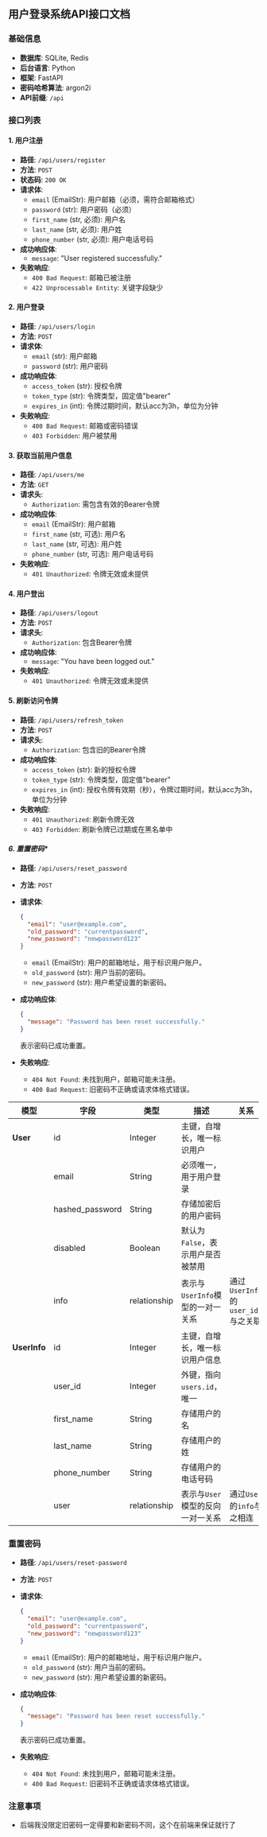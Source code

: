 ## **用户登录系统API接口文档**

### **基础信息**

- **数据库**: SQLite, Redis
- **后台语言**: Python
- **框架**: FastAPI
- **密码哈希算法**: argon2i
- **API前缀**: `/api`

### **接口列表**

#### **1. 用户注册**

- **路径**: `/api/users/register`
- **方法**: `POST`
- **状态码**: `200 OK`
- **请求体**:
  - `email` (EmailStr): 用户邮箱（必须，需符合邮箱格式）
  - `password` (str): 用户密码（必须）
  - `first_name` (str, 必须): 用户名
  - `last_name` (str, 必须): 用户姓
  - `phone_number` (str, 必须): 用户电话号码
- **成功响应体**:
  - `message`: "User registered successfully."
- **失败响应**:
  - `400 Bad Request`: 邮箱已被注册
  - `422 Unprocessable Entity`: 关键字段缺少

#### **2. 用户登录**

- **路径**: `/api/users/login`
- **方法**: `POST`
- **请求体**:
  - `email` (str): 用户邮箱
  - `password` (str): 用户密码
- **成功响应体**:
  - `access_token` (str): 授权令牌
  - `token_type` (str): 令牌类型，固定值"bearer"
  - `expires_in` (int): 令牌过期时间，默认acc为3h，单位为分钟
- **失败响应**:
  - `400 Bad Request`: 邮箱或密码错误
  - `403 Forbidden`: 用户被禁用

#### **3. 获取当前用户信息**

- **路径**: `/api/users/me`
- **方法**: `GET`
- **请求头**:
  - `Authorization`: 需包含有效的Bearer令牌
- **成功响应体**:
  - `email` (EmailStr): 用户邮箱
  - `first_name` (str, 可选): 用户名
  - `last_name` (str, 可选): 用户姓
  - `phone_number` (str, 可选): 用户电话号码
- **失败响应**:
  - `401 Unauthorized`: 令牌无效或未提供

#### **4. 用户登出**

- **路径**: `/api/users/logout`
- **方法**: `POST`
- **请求头**:
  - `Authorization`: 包含Bearer令牌
- **成功响应体**:
  - `message`: "You have been logged out."
- **失败响应**:
  - `401 Unauthorized`: 令牌无效或未提供

#### **5. 刷新访问令牌**

- **路径**: `/api/users/refresh_token`
- **方法**: `POST`
- **请求头**:
  - `Authorization`: 包含旧的Bearer令牌
- **成功响应体**:
  - `access_token` (str): 新的授权令牌
  - `token_type` (str): 令牌类型，固定值"bearer"
  - `expires_in` (int): 授权令牌有效期（秒），令牌过期时间，默认acc为3h，单位为分钟
- **失败响应**:
  - `401 Unauthorized`: 刷新令牌无效
  - `403 Forbidden`: 刷新令牌已过期或在黑名单中

#### *6. 重置密码**

- **路径**: `/api/users/reset_password`
- **方法**: `POST`
- **请求体**:
  ```json
  {
    "email": "user@example.com",
    "old_password": "currentpassword",
    "new_password": "newpassword123"
  }
  ```
  - `email` (EmailStr): 用户的邮箱地址，用于标识用户账户。
  - `old_password` (str): 用户当前的密码。
  - `new_password` (str): 用户希望设置的新密码。

- **成功响应体**:
  ```json
  {
    "message": "Password has been reset successfully."
  }
  ```
  表示密码已成功重置。

- **失败响应**:
  - `404 Not Found`: 未找到用户，邮箱可能未注册。
  - `400 Bad Request`: 旧密码不正确或请求体格式错误。


<!-- 数据库还在改 -->


| 模型     | 字段              | 类型         | 描述                                   | 关系                                 |
|----------|-------------------|--------------|--------------------------------------|--------------------------------------|
| **User** | id                | Integer      | 主键，自增长，唯一标识用户             |                                      |
|          | email             | String       | 必须唯一，用于用户登录                 |                                      |
|          | hashed_password   | String       | 存储加密后的用户密码                   |                                      |
|          | disabled          | Boolean      | 默认为`False`，表示用户是否被禁用     |                                      |
|          | info              | relationship | 表示与`UserInfo`模型的一对一关系       | 通过`UserInfo`的`user_id`与之关联     |
| **UserInfo** | id            | Integer      | 主键，自增长，唯一标识用户信息         |                                      |
|          | user_id           | Integer      | 外键，指向`users.id`，唯一             |                                      |
|          | first_name        | String       | 存储用户的名                           |                                      |
|          | last_name         | String       | 存储用户的姓                           |                                      |
|          | phone_number      | String       | 存储用户的电话号码                     |                                      |
|          | user              | relationship | 表示与`User`模型的反向一对一关系       | 通过`User`的`info`与之相连            |



<!-- 
# 用户登录系统API接口文档

## 基础信息

- **数据库**: SQLite, Redis
- **后台语言**: Python
- **框架**: FastAPI
- **密码哈希算法**: argon2i
- **API前缀**: `/api`

## 接口列表

### 1. 用户注册

- **路径**: `/api/users/register`
- **方法**: `POST`
- **状态码**: `200 OK`
- **请求体**:
  - `email` (EmailStr): 用户邮箱（必须，需符合邮箱格式）
  - `password` (str): 用户密码（必须）
  - `first_name` (str, 可选): 用户名
  - `last_name` (str, 可选): 用户姓
  - `phone_number` (str, 可选): 用户电话号码
- **成功响应体**:
  ```json
  {
    "message": "User registered successfully."
  }
  ```
- **失败响应**:
  - `400 Bad Request`: 邮箱已被注册

### 2. 用户登录

- **路径**: `/api/users/login`
- **方法**: `POST`
- **请求体**:
  - `email` (str): 用户邮箱
  - `password` (str): 用户密码
- **成功响应体**:
  ```json
  {
    "access_token": "<token>",
    "token_type": "bearer",
    "expires_in": 1440
  }
  ```
- **失败响应**:
  - `400 Bad Request`: 邮箱或密码错误
  - `403 Forbidden`: 用户被禁用

### 3. 获取当前用户信息

- **路径**: `/api/me`
- **方法**: `GET`
- **头部**: 需要携带`Authorization`字段，值为`Bearer <access_token>`
- **成功响应体**:
  ```json
  {
    "email": "<EmailStr>",
    "first_name": "<str>",
    "last_name": "<str>",
    "phone_number": "<str>"
  }
  ```
- **失败响应**:
  - `404 Not Found`: 用户信息未找到 -->


### 重置密码

- **路径**: `/api/users/reset-password`
- **方法**: `POST`
- **请求体**:
  ```json
  {
    "email": "user@example.com",
    "old_password": "currentpassword",
    "new_password": "newpassword123"
  }
  ```
  - `email` (EmailStr): 用户的邮箱地址，用于标识用户账户。
  - `old_password` (str): 用户当前的密码。
  - `new_password` (str): 用户希望设置的新密码。

- **成功响应体**:
  ```json
  {
    "message": "Password has been reset successfully."
  }
  ```
  表示密码已成功重置。

- **失败响应**:
  - `404 Not Found`: 未找到用户，邮箱可能未注册。
  - `400 Bad Request`: 旧密码不正确或请求体格式错误。

### 注意事项

- 后端我没限定旧密码一定得要和新密码不同，这个在前端来保证就行了